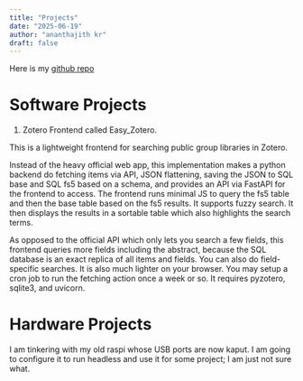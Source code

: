 ```yaml
---
title: "Projects"
date: "2025-06-19"
author: "ananthajith kr"
draft: false
---
```


Here is my [github repo](https://github.com/ananthajithkr/)

# Software Projects

1. Zotero Frontend called Easy_Zotero.

This is a lightweight frontend for searching public group libraries in Zotero.

Instead of the heavy official web app, this implementation makes a python backend do fetching items via API, JSON flattening, saving the JSON to SQL base and SQL fs5 based on a schema, and provides an API via FastAPI for the frontend to access. The frontend runs minimal JS to query the fs5 table and then the base table based on the fs5 results. It supports fuzzy search. It then displays the results in a sortable table which also highlights the search terms.

As opposed to the official API which only lets you search a few fields, this frontend queries more fields including the abstract, because the SQL database is an exact replica of all items and fields. You can also do field-specific searches. It is also much lighter on your browser. You may setup a cron job to run the fetching action once a week or so. It requires pyzotero, sqlite3, and uvicorn.

# Hardware Projects

I am tinkering with my old raspi whose USB ports are now kaput. I am going to configure it to run headless and use it for some project; I am just not sure what.